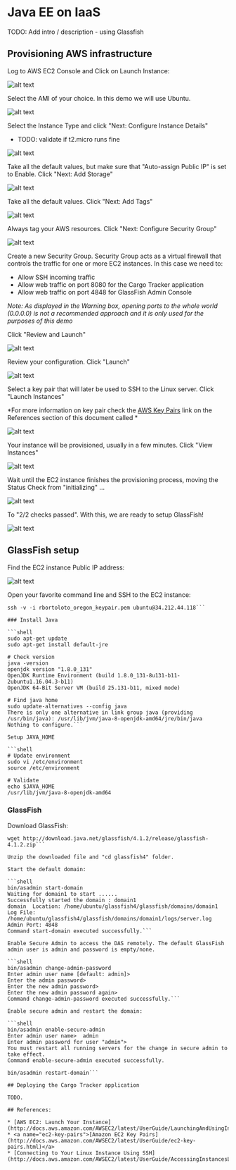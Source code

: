 # Java EE on IaaS

TODO: Add intro / description - using Glassfish

## Provisioning AWS infrastructure

Log to AWS EC2 Console and Click on Launch Instance:

![alt text](img/ec2-console.png)

Select the AMI of your choice. In this demo we will use Ubuntu.

![alt text](img/ec2-select-ami.png)

Select the Instance Type and click "Next: Configure Instance Details"

- TODO: validate if t2.micro runs fine

![alt text](img/ec2-select-instance-type.png)

Take all the default values, but make sure that "Auto-assign Public IP" is set
to Enable. Click "Next: Add Storage"

![alt text](img/ec2-configure-instance-details.png)

Take all the default values. Click "Next: Add Tags"

![alt text](img/ec2-add-storage.png)

Always tag your AWS resources. Click "Next: Configure Security Group"

![alt text](img/ec2-add-tags.png)

Create a new Security Group. Security Group acts as a virtual firewall that
controls the traffic for one or more EC2 instances. In this case we need to:
* Allow SSH incoming traffic
* Allow web traffic on port 8080 for the Cargo Tracker application
* Allow web traffic on port 4848 for GlassFish Admin Console

*Note: As displayed in the Warning box, opening ports to the whole world (0.0.0.0)
is not a recommended approach and it is only used for the purposes of this demo*

Click "Review and Launch"

![alt text](img/ec2-configure-security-group.png)

Review your configuration. Click "Launch"

![alt text](img/ec2-review-and-launch.png)

Select a key pair that will later be used to SSH to the Linux server. Click
"Launch Instances"

*For more information on key pair check the [AWS Key Pairs](#ec2-key-pairs)
link on the References section of this document called *

![alt text](img/ec2-select-key-pair.png)

Your instance will be provisioned, usually in a few minutes. Click "View Instances"

![alt text](img/ec2-launch-status.png)

Wait until the EC2 instance finishes the provisioning process, moving the Status
Check from "initializing" ...

![alt text](img/ec2-status-check-initializing.png)

To "2/2 checks passed". With this, we are ready to setup GlassFish!

![alt text](img/ec2-status-check-done.png)

## GlassFish setup

Find the EC2 instance Public IP address:

![alt text](img/ec2-instance-details.png)

Open your favorite command line and SSH to the EC2 instance:

```shell
ssh -v -i rbortoloto_oregon_keypair.pem ubuntu@34.212.44.118```

### Install Java

```shell
sudo apt-get update
sudo apt-get install default-jre

# Check version
java -version
openjdk version "1.8.0_131"
OpenJDK Runtime Environment (build 1.8.0_131-8u131-b11-2ubuntu1.16.04.3-b11)
OpenJDK 64-Bit Server VM (build 25.131-b11, mixed mode)

# Find java home
sudo update-alternatives --config java
There is only one alternative in link group java (providing /usr/bin/java): /usr/lib/jvm/java-8-openjdk-amd64/jre/bin/java
Nothing to configure.```

Setup JAVA_HOME

```shell
# Update environment
sudo vi /etc/environment
source /etc/environment

# Validate
echo $JAVA_HOME
/usr/lib/jvm/java-8-openjdk-amd64
```

### GlassFish

Download GlassFish:

```shell
wget http://download.java.net/glassfish/4.1.2/release/glassfish-4.1.2.zip```

Unzip the downloaded file and "cd glassfish4" folder.

Start the default domain:

```shell
bin/asadmin start-domain
Waiting for domain1 to start ......
Successfully started the domain : domain1
domain  Location: /home/ubuntu/glassfish4/glassfish/domains/domain1
Log File: /home/ubuntu/glassfish4/glassfish/domains/domain1/logs/server.log
Admin Port: 4848
Command start-domain executed successfully.```

Enable Secure Admin to access the DAS remotely. The default GlassFish admin user is admin and password is empty/none.

```shell
bin/asadmin change-admin-password
Enter admin user name [default: admin]>
Enter the admin password>
Enter the new admin password>
Enter the new admin password again>
Command change-admin-password executed successfully.```

Enable secure admin and restart the domain:

```shell
bin/asadmin enable-secure-admin
Enter admin user name>  admin
Enter admin password for user "admin">
You must restart all running servers for the change in secure admin to take effect.
Command enable-secure-admin executed successfully.

bin/asadmin restart-domain```

## Deploying the Cargo Tracker application

TODO.

## References:

* [AWS EC2: Launch Your Instance](http://docs.aws.amazon.com/AWSEC2/latest/UserGuide/LaunchingAndUsingInstances.html)
* <a name="ec2-key-pairs">[Amazon EC2 Key Pairs](http://docs.aws.amazon.com/AWSEC2/latest/UserGuide/ec2-key-pairs.html)</a>
* [Connecting to Your Linux Instance Using SSH](http://docs.aws.amazon.com/AWSEC2/latest/UserGuide/AccessingInstancesLinux.html)
